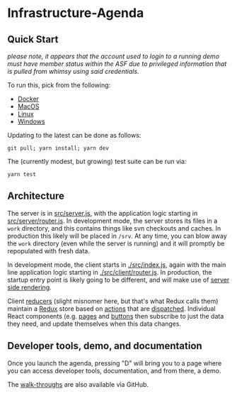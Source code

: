 # Infrastructure-Agenda

## Quick Start

_please note, it appears that the account used to login to a running demo 
must have member status within the ASF due to privileged information that 
is pulled from whimsy using said credentials._

To run this, pick from the following:

* [Docker](./docker-compose.yml)
* [MacOS](./MACOSX.md)
* [Linux](./LINUX.md)
* [Windows](./WINDOWS.md)

Updating to the latest can be done as follows:

    git pull; yarn install; yarn dev

The (currently modest, but growing) test suite can be run via:

    yarn test
    
## Architecture

The server is in [src/server.js](src/server.js), with the application logic
starting in [src/server/router.js](src/server/router.js).  In development
mode, the server  stores its files in a `work` directory, and this contains
things like svn checkouts and caches.  In production this likely will be placed
in `/srv`.  At any time, you can blow away the `work` directory (even while the
server is running) and it will promptly be repopulated with fresh data.

In development mode, the client starts in [./src/index.js](src/index.js), again
with the main line application logic starting in
[./src/client/router.js](src/client/router.js).  In production, the startup
entry point is likely going to be different, and will make use of
[server side rendering](https://reactjs.org/docs/react-dom-server.html).

Client [reducers](./src/client/reducers/) (slight misnomer here, but that's what
Redux calls them) maintain a [Redux](https://react-redux.js.org/) store based
on [actions](./src/actions.js) that are
[dispatched](https://redux.js.org/api/store#dispatchaction).  Individual React
components (e.g. [pages](./src/client/pages) and
[buttons](./src/client/buttons) then subscribe to just the data they need, and
update themselves when this data changes.

## Developer tools, demo, and documentation

Once you launch the agenda, pressing "D" will bring you to a page where you
can access developer tools, documentation, and from there, a demo.

The [walk-throughs](./docs/walkthrough) are also available via GitHub.
